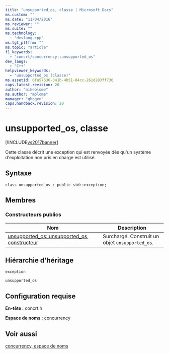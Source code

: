 ```yaml
---
title: "unsupported_os, classe | Microsoft Docs"
ms.custom: ""
ms.date: "11/04/2016"
ms.reviewer: ""
ms.suite: ""
ms.technology: 
  - "devlang-cpp"
ms.tgt_pltfrm: ""
ms.topic: "article"
f1_keywords: 
  - "concrt/concurrency::unsupported_os"
dev_langs: 
  - "C++"
helpviewer_keywords: 
  - "unsupported_os (classe)"
ms.assetid: 6fa57636-341b-4b51-84cc-261d283ff736
caps.latest.revision: 20
author: "mikeblome"
ms.author: "mblome"
manager: "ghogen"
caps.handback.revision: 20
---
```

# unsupported_os, classe
[!INCLUDE[vs2017banner](../../../assembler/inline/includes/vs2017banner.md)]

Cette classe décrit une exception qui est renvoyée dès qu'un système d'exploitation non pris en charge est utilisé.  
  
## Syntaxe  
  
```  
class unsupported_os : public std::exception;  
```  
  
## Membres  
  
### Constructeurs publics  
  
|Nom|Description|  
|---------|-----------------|  
|[unsupported\_os::unsupported\_os, constructeur](../Topic/unsupported_os::unsupported_os%20Constructor.md)|Surchargé.  Construit un objet `unsupported_os`.|  
  
## Hiérarchie d'héritage  
 `exception`  
  
 `unsupported_os`  
  
## Configuration requise  
 **En\-tête :** concrt.h  
  
 **Espace de noms :** concurrency  
  
## Voir aussi  
 [concurrency, espace de noms](../../../parallel/concrt/reference/concurrency-namespace.md)